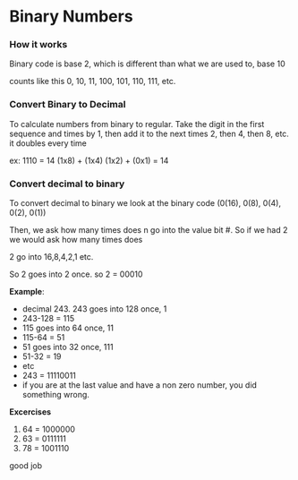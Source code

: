 # Binary Numbers

### How it works

Binary code is base 2, which is different than what we are used to, base 10

counts like this 0, 10, 11, 100, 101, 110, 111, etc. 

### Convert Binary to Decimal

To calculate numbers from binary to regular. Take the digit in the first sequence and times by 1, then add it to the next times 2, then 4, then 8, etc. it doubles every time

ex: 1110 = 14 (1x8) + (1x4) (1x2) + (0x1) = 14

### Convert decimal to binary

To convert decimal to binary we look at the binary code (0(16), 0(8), 0(4), 0(2), 0(1))

Then, we ask how many times does n go into the value bit #. So if we had 2 we would ask how many times does

2 go into 16,8,4,2,1 etc. 

So 2 goes into 2 once. so 2 = 00010

**Example**:
* decimal 243. 243 goes into 128 once, 1
* 243-128 = 115
* 115 goes into 64 once, 11
* 115-64 = 51
* 51 goes into 32 once, 111
* 51-32 = 19
* etc
* 243 = 11110011
* if you are at the last value and have a non zero number, you did something wrong.


**Excercises**

1. 64 = 1000000
2. 63 = 0111111
3. 78 = 1001110

good job


